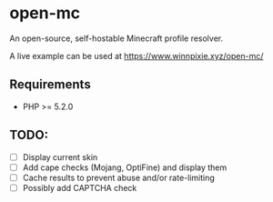 # open-mc
An open-source, self-hostable Minecraft profile resolver.

A live example can be used at https://www.winnpixie.xyz/open-mc/

## Requirements
- PHP >= 5.2.0

## TODO:
- [ ] Display current skin
- [ ] Add cape checks (Mojang, OptiFine) and display them
- [ ] Cache results to prevent abuse and/or rate-limiting
- [ ] Possibly add CAPTCHA check